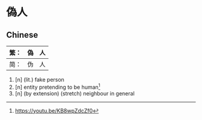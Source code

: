 # 偽人
## Chinese

| 繁： | 偽 | 人 |
| --- | -- | -- |
| 简： | 伪 | 人 |

1. [n] (lit.) fake person
2. [n] entity pretending to be human[^1]
3. [n] (by extension) (stretch) neighbour in general

[^1]: <https://youtu.be/KB8wpZdcZf0>